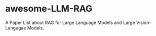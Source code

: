 # awesome-LLM-RAG
A Paper List about RAG for Large Language Models and Large Vision-Langugae Models.
